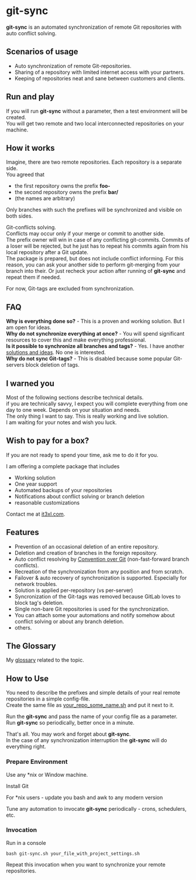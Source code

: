 # git-sync

**git-sync** is an automated synchronization of remote Git repositories with auto conflict solving.

## Scenarios of usage

* Auto synchronization of remote Git-repositories.
* Sharing of a repository with limited internet access with your partners.
* Keeping of repositories neat and sane between customers and clients.

## Run and play

If you will run **git-sync** without a parameter, then a test environment will be created.<br/>
You will get two remote and two local interconnected repositories on your machine.<br/>

## How it works

Imagine, there are two remote repositories. Each repository is a separate side.<br/>
You agreed that
* the first repository owns the prefix **foo-**
* the second repository owns the prefix **bar/**
* (the names are arbitrary)

Only branches with such the prefixes will be synchronized and visible on both sides.

Git-conflicts solving.<br/>
Conflicts may occur only if your merge or commit to another side.<br/>
The prefix owner will win in case of any conflicting git-commits. Commits of a loser will be rejected, but he just has to repeat his commits again from his local repository after a Git update.<br/>
The package is prepared, but does not include conflict informing. For this reason, you can ask your another side to perform git-merging from your branch into their. Or just recheck your action after running of **git-sync** and repeat them if needed.

For now, Git-tags are excluded from synchronization.

## FAQ

**Why is everything done so?** - This is a proven and working solution. But I am open for ideas.<br/>
**Why do not synchronize everything at once?** - You will spend significant resources to cover this and make everything professional.<br/>
**Is it possible to synchronize all branches and tags?** - Yes. I have another [solutions and ideas](http://blog.it3xl.com/2018/02/approaches-to-synchronize-git-repos.html). No one is interested.<br/>
**Why do not sync Git-tags?** - This is disabled because some popular Git-servers block deletion of tags.

## I warned you

Most of the following sections describe technical details.<br/>
if you are technically savvy, I expect you will complete everything from one day to one week. Depends on your situation and needs.<br/>
The only thing I want to say. This is really working and live solution.<br/>
I am waiting for your notes and wish you luck.

## Wish to pay for a box?

If you are not ready to spend your time, ask me to do it for you.

I am offering a complete package that includes

* Working solution
* One year support
* Automated backups of your repositories
* Notifications about conflict solving or branch deletion
* reasonable customizations

Contact me at [it3xl.com](it3xl.com).

## Features

* Prevention of an occasional deletion of an entire repository.
* Deletion and creation of branches in the foreign repository.
* Auto conflict resolving by [Convention over Git](http://blog.it3xl.com/2017/09/convention-over-git.html) (non-fast-forward branch conflicts).
* Recreation of the synchronization from any position and from scratch.
* Failover & auto recovery of synchronization is supported. Especially for network troubles.
* Solution is applied per-repository (vs per-server)
* Syncronization of the Git-tags was removed because GitLab loves to block tag's deletion.
* Single non-bare Git repositories is used for the synchronization.
* You can attach some your automations and notify somehow about conflict solving or about any branch deletion.
* others.

## The Glossary

My [glossary](http://blog.it3xl.com/2018/02/glossary-of-synchronization-of-remote.html) related to the topic.

## How to Use

You need to describe the prefixes and simple details of your real remote repositories in a simple config-file.<br/>
Create the same file as [your_repo_some_name.sh](https://github.com/it3xl/git-sync/blob/master/repo_settings/sample_repo.sh) and put it next to it.

Run the **git-sync** and pass the name of your config file as a parameter.<br/>
Run **git-sync** so periodically, better once in a minute.

That's all. You may work and forget about **git-sync**.<br/>
In the case of any synchronization interruption the **git-sync** will do everything right.

### Prepare Environment

Use any \*nix or Window machine.

Install Git

For \*nix users - update you bash and awk to any modern version

Tune any automation to invocate **git-sync** periodically - crons, schedulers, etc.

### Invocation

Run in a console

    bash git-sync.sh your_file_with_project_settings.sh

Repeat this invocation when you want to synchronize your remote repositories.



